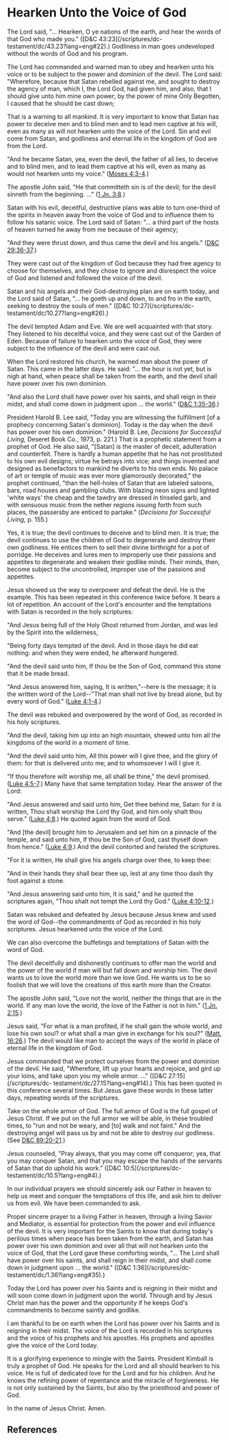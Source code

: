 # Hearken Unto the Voice of God

The Lord said, "... Hearken, O ye nations of the earth, and hear the words of
that God who made you." ([D&amp;C 43:23](/scriptures/dc-
testament/dc/43.23?lang=eng#22).) Godliness in man goes undeveloped without
the words of God and his program.

The Lord has commanded and warned man to obey and hearken unto his voice or to
be subject to the power and dominion of the devil. The Lord said: "Wherefore,
because that Satan rebelled against me, and sought to destroy the agency of
man, which I, the Lord God, had given him, and also, that I should give unto
him mine own power; by the power of mine Only Begotten, I caused that he
should be cast down;

That is a warning to all mankind. It is very important to know that Satan has
power to deceive men and to blind men and to lead men captive at his will,
even as many as will not hearken unto the voice of the Lord. Sin and evil come
from Satan, and godliness and eternal life in the kingdom of God are from the
Lord.

"And he became Satan, yea, even the devil, the father of all lies, to deceive
and to blind men, and to lead them captive at his will, even as many as would
not hearken unto my voice." ([Moses
4:3-4](/scriptures/pgp/moses/4.3-4?lang=eng#2).)

The apostle John said, "He that committeth sin is of the devil; for the devil
sinneth from the beginning. ..." ([1 Jn.
3:8](/scriptures/nt/1-jn/3.8?lang=eng#7).)

Satan with his evil, deceitful, destructive plans was able to turn one-third
of the spirits in heaven away from the voice of God and to influence them to
follow his satanic voice. The Lord said of Satan: "... a third part of the hosts
of heaven turned he away from me because of their agency;

"And they were thrust down, and thus came the devil and his angels." ([D&amp;C
29:36-37](/scriptures/dc-testament/dc/29.36-37?lang=eng#35).)

They were cast out of the kingdom of God because they had free agency to
choose for themselves, and they chose to ignore and disrespect the voice of
God and listened and followed the voice of the devil.

Satan and his angels and their God-destroying plan are on earth today, and the
Lord said of Satan, "... he goeth up and down, to and fro in the earth, seeking
to destroy the souls of men." ([D&amp;C 10:27](/scriptures/dc-
testament/dc/10.27?lang=eng#26).)

The devil tempted Adam and Eve. We are well acquainted with that story. They
listened to his deceitful voice, and they were cast out of the Garden of Eden.
Because of failure to hearken unto the voice of God, they were subject to the
influence of the devil and were cast out.

When the Lord restored his church, he warned man about the power of Satan.
This came in the latter days. He said: "... the hour is not yet, but is nigh at
hand, when peace shall be taken from the earth, and the devil shall have power
over his own dominion.

"And also the Lord shall have power over his saints, and shall reign in their
midst, and shall come down in judgment upon ... the world." ([D&amp;C
1:35-36](/scriptures/dc-testament/dc/1.35-36?lang=eng#34).)

President Harold B. Lee said, "Today you are witnessing the fulfillment [of a
prophecy concerning Satan's dominion]. Today is the day when the devil has
power over his own dominion." (Harold B. Lee, _Decisions for Successful
Living,_ Deseret Book Co., 1973, p. 221.) That is a prophetic statement from a
prophet of God. He also said, "[Satan] is the master of deceit, adulteration
and counterfeit. There is hardly a human appetite that he has not prostituted
to his own evil designs; virtue he betrays into vice; and things invented and
designed as benefactors to mankind he diverts to his own ends. No palace of
art or temple of music was ever more glamorously decorated," the prophet
continued, "than the hell-holes of Satan that are labeled saloons, bars, road
houses and gambling clubs. With blazing neon signs and lighted 'white ways'
the cheap and the tawdry are dressed in tinseled garb, and with sensuous music
from the nether regions issuing forth from such places, the passersby are
enticed to partake." (_Decisions for Successful Living,_ p. 155.)

Yes, it is true; the devil continues to deceive and to blind men. It is true;
the devil continues to use the children of God to degenerate and destroy their
own godliness. He entices them to sell their divine birthright for a pot of
porridge. He deceives and lures men to improperly use their passions and
appetites to degenerate and weaken their godlike minds. Their minds, then,
become subject to the uncontrolled, improper use of the passions and
appetites.

Jesus showed us the way to overpower and defeat the devil. He is the example.
This has been repeated in this conference twice before. It bears a lot of
repetition. An account of the Lord's encounter and the temptations with Satan
is recorded in the holy scriptures:

"And Jesus being full of the Holy Ghost returned from Jordan, and was led by
the Spirit into the wilderness,

"Being forty days tempted of the devil. And in those days he did eat nothing:
and when they were ended, he afterward hungered.

"And the devil said unto him, If thou be the Son of God, command this stone
that it be made bread.

"And Jesus answered him, saying, It is written,"--here is the message; it is
the written word of the Lord--"That man shall not live by bread alone, but by
every word of God." ([Luke 4:1-4](/scriptures/nt/luke/4.1-4?lang=eng#0).)

The devil was rebuked and overpowered by the word of God, as recorded in his
holy scriptures.

"And the devil, taking him up into an high mountain, shewed unto him all the
kingdoms of the world in a moment of time.

"And the devil said unto him, All this power will I give thee, and the glory
of them: for that is delivered unto me; and to whomsoever I will I give it.

"If thou therefore wilt worship me, all shall be thine," the devil promised.
([Luke 4:5-7](/scriptures/nt/luke/4.5-7?lang=eng#4).) Many have that same
temptation today. Hear the answer of the Lord:

"And Jesus answered and said unto him, Get thee behind me, Satan: for it is
written, Thou shalt worship the Lord thy God, and him only shalt thou serve."
([Luke 4:8](/scriptures/nt/luke/4.8?lang=eng#7).) He quoted again from the
word of God.

"And [the devil] brought him to Jerusalem and set him on a pinnacle of the
temple, and said unto him, If thou be the Son of God, cast thyself down from
hence." ([Luke 4:9](/scriptures/nt/luke/4.9?lang=eng#8).) And the devil
contorted and twisted the scriptures.

"For it is written, He shall give his angels charge over thee, to keep thee:

"And in their hands they shall bear thee up, lest at any time thou dash thy
foot against a stone.

"And Jesus answering said unto him, It is said," and he quoted the scriptures
again, "Thou shalt not tempt the Lord thy God." ([Luke
4:10-12](/scriptures/nt/luke/4.10-12?lang=eng#9).)

Satan was rebuked and defeated by Jesus because Jesus knew and used the word
of God--the commandments of God as recorded in his holy scriptures. Jesus
hearkened unto the voice of the Lord.

We can also overcome the buffetings and temptations of Satan with the word of
God.

The devil deceitfully and dishonestly continues to offer man the world and the
power of the world if man will but fall down and worship him. The devil wants
us to love the world more than we love God. He wants us to be so foolish that
we will love the creations of this earth more than the Creator.

The apostle John said, "Love not the world, neither the things that are in the
world. If any man love the world, the love of the Father is not in him." ([1
Jn. 2:15](/scriptures/nt/1-jn/2.15?lang=eng#14).)

Jesus said, "For what is a man profited, if he shall gain the whole world, and
lose his own soul? or what shall a man give in exchange for his soul?" ([Matt.
16:26](/scriptures/nt/matt/16.26?lang=eng#25).) The devil would like man to
accept the ways of the world in place of eternal life in the kingdom of God.

Jesus commanded that we protect ourselves from the power and dominion of the
devil. He said, "Wherefore, lift up your hearts and rejoice, and gird up your
loins, and take upon you my whole armor. ..." ([D&amp;C 27:15](/scriptures/dc-
testament/dc/27.15?lang=eng#14).) This has been quoted in this conference
several times. But Jesus gave these words in these latter days, repeating
words of the scriptures.

Take on the whole armor of God. The full armor of God is the full gospel of
Jesus Christ. If we put on the full armor we will be able, in these troubled
times, to "run and not be weary, and [to] walk and not faint." And the
destroying angel will pass us by and not be able to destroy our godliness.
(See [D&amp;C 89:20-21](/scriptures/dc-testament/dc/89.20-21?lang=eng#19).)

Jesus counseled, "Pray always, that you may come off conqueror; yea, that you
may conquer Satan, and that you may escape the hands of the servants of Satan
that do uphold his work." ([D&amp;C 10:5](/scriptures/dc-
testament/dc/10.5?lang=eng#4).)

In our individual prayers we should sincerely ask our Father in heaven to help
us meet and conquer the temptations of this life, and ask him to deliver us
from evil. We have been commanded to ask.

Proper sincere prayer to a living Father in heaven, through a living Savior
and Mediator, is essential for protection from the power and evil influence of
the devil. It is very important for the Saints to know that during today's
perilous times when peace has been taken from the earth, and Satan has power
over his own dominion and over all that will not hearken unto the voice of
God, that the Lord gave these comforting words, "... The Lord shall have power
over his saints, and shall reign in their midst, and shall come down in
judgment upon ... the world." ([D&amp;C 1:36](/scriptures/dc-
testament/dc/1.36?lang=eng#35).)

Today the Lord has power over his Saints and is reigning in their midst and
will soon come down in judgment upon the world. Through and by Jesus Christ
man has the power and the opportunity if he keeps God's commandments to become
saintly and godlike.

I am thankful to be on earth when the Lord has power over his Saints and is
reigning in their midst. The voice of the Lord is recorded in his scriptures
and the voice of his prophets and his apostles. His prophets and apostles give
the voice of the Lord today.

It is a glorifying experience to mingle with the Saints. President Kimball is
truly a prophet of God. He speaks for the Lord and all should hearken to his
voice. He is full of dedicated love for the Lord and for his children. And he
knows the refining power of repentance and the miracle of forgiveness. He is
not only sustained by the Saints, but also by the priesthood and power of God.

In the name of Jesus Christ. Amen.

## References

